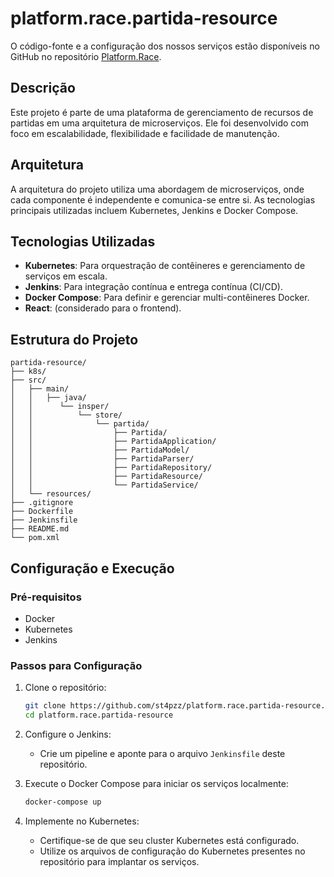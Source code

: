 # platform.race.partida-resource

O código-fonte e a configuração dos nossos serviços estão disponíveis no GitHub no repositório [Platform.Race](https://github.com/st4pzz/platform.race).

## Descrição
Este projeto é parte de uma plataforma de gerenciamento de recursos de partidas em uma arquitetura de microserviços. Ele foi desenvolvido com foco em escalabilidade, flexibilidade e facilidade de manutenção.

## Arquitetura
A arquitetura do projeto utiliza uma abordagem de microserviços, onde cada componente é independente e comunica-se entre si. As tecnologias principais utilizadas incluem Kubernetes, Jenkins e Docker Compose.

## Tecnologias Utilizadas

- **Kubernetes**: Para orquestração de contêineres e gerenciamento de serviços em escala.
- **Jenkins**: Para integração contínua e entrega contínua (CI/CD).
- **Docker Compose**: Para definir e gerenciar multi-contêineres Docker.
- **React**: (considerado para o frontend).

## Estrutura do Projeto

```
partida-resource/
├── k8s/
├── src/
│   ├── main/
│   │   ├── java/
│   │      └── insper/
│   │          └── store/
│   │              └── partida/
│   │                  ├── Partida/
│   │                  ├── PartidaApplication/
│   │                  ├── PartidaModel/ 
│   │                  ├── PartidaParser/
│   │                  ├── PartidaRepository/
│   │                  ├── PartidaResource/
│   │                  └── PartidaService/
│   └── resources/
├── .gitignore
├── Dockerfile
├── Jenkinsfile
├── README.md
└── pom.xml
```

## Configuração e Execução

### Pré-requisitos

- Docker
- Kubernetes
- Jenkins

### Passos para Configuração

1. Clone o repositório:
    ```bash
    git clone https://github.com/st4pzz/platform.race.partida-resource.git
    cd platform.race.partida-resource
    ```

2. Configure o Jenkins:
    - Crie um pipeline e aponte para o arquivo `Jenkinsfile` deste repositório.

3. Execute o Docker Compose para iniciar os serviços localmente:
    ```bash
    docker-compose up
    ```

4. Implemente no Kubernetes:
    - Certifique-se de que seu cluster Kubernetes está configurado.
    - Utilize os arquivos de configuração do Kubernetes presentes no repositório para implantar os serviços.
